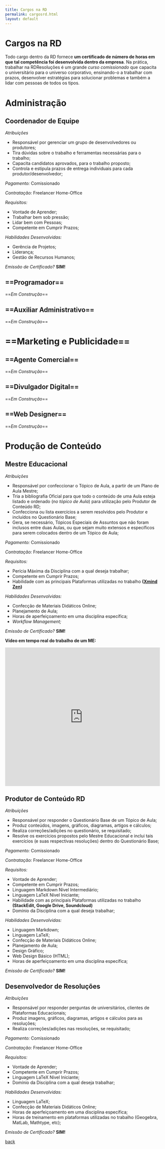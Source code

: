 ```yaml
---
title: Cargos na RD
permalink: cargosrd.html
layout: default
---
```


# Cargos na RD
Todo cargo dentro da RD fornece **um certificado de número de horas em que tal competência foi desenvolvida dentro da empresa**. Na prática, trabalhar na RDResoluções é um grande *curso comissionado* que capacita o universitário para o universo corporativo, ensinando-o a trabalhar com prazos, desenvolver estratégias para solucionar problemas e também a lidar com pessoas de todos os tipos.

# Administração
## **Coordenador de Equipe** 

*Atribuições*
* Responsável por gerenciar um grupo de desenvolvedores ou produtores;
* Tira dúvidas sobre o trabalho e ferramentas necessárias para o trabalho;
* Capacita candidatos aprovados, para o trabalho proposto;
* Controla e estipula prazos de entrega individuais para cada produtor/desenvolvedor;

*Pagamento:* Comissionado

*Contratação:* Freelancer Home-Office

*Requisitos:*
* Vontade de Aprender;
* Trabalhar bem sob pressão;
* Lidar bem com Pessoas;
* Competente em Cumprir Prazos;

*Habilidades Desenvolvidas:*
* Gerência de Projetos;
* Liderança;
* Gestão de Recursos Humanos;

*Emissão de Certificado?* **SIM!**

## ==**Programador**==
==*Em Construção*==


## ==**Auxiliar Administrativo**== 
==*Em Construção*==


# ==Marketing e Publicidade==
## **==Agente Comercial==** 
==*Em Construção*==

## **==Divulgador Digital==**
==*Em Construção*==

## **==Web Designer==** 
==*Em Construção*==

# Produção de Conteúdo
## **Mestre Educacional**
*Atribuições*
* Responsável por confeccionar o Tópico de Aula, a partir de um Plano de Aula Mestre;
* Tria a bibliografia Oficial para que todo o conteúdo de uma Aula esteja listado e ordenado (*no tópico de Aula*) para utilização pelo Produtor de Conteúdo RD;
* Confecciona ou lista exercícios a serem resolvidos pelo Produtor e incluídos no Questionário Base;
* Gera, se necessário, Tópicos Especiais de Assuntos que não foram inclusos entre duas Aulas, ou que sejam muito extensos e específicos para serem colocados dentro de um Tópico de Aula;

*Pagamento:* Comissionado

*Contratação:* Freelancer Home-Office

*Requisitos:*
* Perícia Máxima da Disciplina com a qual deseja trabalhar;
* Competente em Cumprir Prazos;
* Habilidade com as principais Plataformas utilizadas no trabalho **([Xmind Zen][xmind])**

*Habilidades Desenvolvidas:*
* Confecção de Materiais Didáticos Online;
* Planejamento de Aula;
* Horas de aperfeiçoamento em uma disciplina específica;
* *Workflow Management;*

*Emissão de Certificado?* **SIM!**

**Vídeo em tempo real do trabalho de um ME:**
<iframe width="100%" height="450" src="https://www.youtube.com/embed/zy9mSGp1qzg" frameborder="0" allow="autoplay; encrypted-media" allowfullscreen></iframe>

## **Produtor de Conteúdo RD**

*Atribuições*
* Responsável por responder o Questionário Base de um Tópico de Aula;
* Produz conteúdos, imagens, gráficos, diagramas, artigos e cálculos;
* Realiza correções/adições no questionário, se requisitado;
* Resolve os exercícios propostos pelo Mestre Educacional e inclui tais exercícios (e suas respectivas resoluções) dentro do Questionário Base;

*Pagamento:* Comissionado

*Contratação:* Freelancer Home-Office

*Requisitos:*
* Vontade de Aprender;
* Competente em Cumprir Prazos;
* Linguagem Markdown Nível Intermediário;
* Linguagem LaTeX Nível Iniciante;
* Habilidade com as principais Plataformas utilizadas no trabalho **(StackEdit, Google Drive, Soundcloud)**
* Domínio da Disciplina com a qual deseja trabalhar;

*Habilidades Desenvolvidas:*
* Linguagem Markdown;
* Linguagem LaTeX;
* Confecção de Materiais Didáticos Online;
* Planejamento de Aula;
* Design Gráfico;
* Web Design Básico (HTML);
* Horas de aperfeiçoamento em uma disciplina específica;

*Emissão de Certificado?* **SIM!**

## Desenvolvedor de Resoluções

*Atribuições*
* Responsável por responder perguntas de universitários, clientes de Plataformas Educacionais;
* Produz imagens, gráficos, diagramas, artigos e cálculos para as resoluções;
* Realiza correções/adições nas resoluções, se requisitado;

*Pagamento:* Comissionado

*Contratação:* Freelancer Home-Office

*Requisitos:*
* Vontade de Aprender;
* Competente em Cumprir Prazos;
* Linguagem LaTeX Nível Iniciante;
* Domínio da Disciplina com a qual deseja trabalhar;

*Habilidades Desenvolvidas:*
* Linguagem LaTeX;
* Confecção de Materiais Didáticos Online;
* Horas de aperfeiçoamento em uma disciplina específica;
* Horas de treinamento em plataformas utilizadas no trabalho (Geogebra, MatLab, Mathtype, etc);

*Emissão de Certificado?* **SIM!**

[xmind]: https://www.xmind.net/zen/

[back](./)